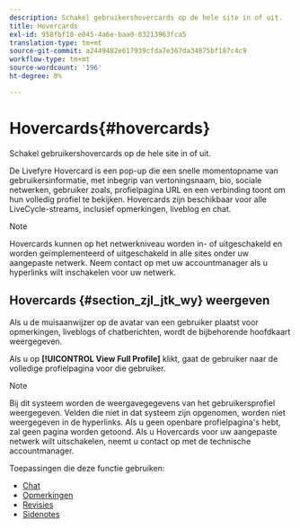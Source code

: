 ```yaml
---
description: Schakel gebruikershovercards op de hele site in of uit.
title: Hovercards
exl-id: 958fbf18-e045-4a6e-baa0-03213963fca5
translation-type: tm+mt
source-git-commit: a2449482e617939cfda7e367da34875bf187c4c9
workflow-type: tm+mt
source-wordcount: '196'
ht-degree: 0%

---
```


# Hovercards{#hovercards}

Schakel gebruikershovercards op de hele site in of uit.

De Livefyre Hovercard is een pop-up die een snelle momentopname van gebruikersinformatie, met inbegrip van vertoningsnaam, bio, sociale netwerken, gebruiker zoals, profielpagina URL en een verbinding toont om hun volledig profiel te bekijken. Hovercards zijn beschikbaar voor alle LiveCycle-streams, inclusief opmerkingen, liveblog en chat.

>[!NOTE]
>
>Hovercards kunnen op het netwerkniveau worden in- of uitgeschakeld en worden geïmplementeerd of uitgeschakeld in alle sites onder uw aangepaste netwerk. Neem contact op met uw accountmanager als u hyperlinks wilt inschakelen voor uw netwerk.

## Hovercards {#section_zjl_jtk_wy} weergeven

Als u de muisaanwijzer op de avatar van een gebruiker plaatst voor opmerkingen, liveblogs of chatberichten, wordt de bijbehorende hoofdkaart weergegeven.

Als u op **[!UICONTROL View Full Profile]** klikt, gaat de gebruiker naar de volledige profielpagina voor die gebruiker.

>[!NOTE]
>
>Bij dit systeem worden de weergavegegevens van het gebruikersprofiel weergegeven. Velden die niet in dat systeem zijn opgenomen, worden niet weergegeven in de hyperlinks. Als u geen openbare profielpagina&#39;s hebt, zal geen pagina worden getoond. Als u Hovercards voor uw aangepaste netwerk wilt uitschakelen, neemt u contact op met de technische accountmanager.



Toepassingen die deze functie gebruiken:

* [Chat](/help/using/c-about-apps/c-chat-app/c-chat-app.md#c_chat_app)
* [Opmerkingen](/help/using/c-about-apps/c-comments/c-comments.md)
* [Revisies](/help/using/c-about-apps/c-reviews-app/c-reviews-app.md#c_reviews_app)
* [Sidenotes](/help/using/c-about-apps/c-sidenotes-app/c-sidenotes-app.md#c_sidenotes_app)
